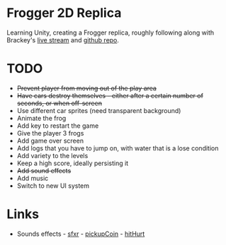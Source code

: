 # Frogger 2D Replica

Learning Unity, creating a Frogger replica, roughly following along with Brackey's [live stream](https://www.youtube.com/watch?v=wZt6qDDx-2o)
and [github repo](https://github.com/Brackeys/Frogger-Replica).

# TODO

- ~~Prevent player from moving out of the play area~~
- ~~Have cars destroy themselves - either after a certain number of seconds, or when off-screen~~
- Use different car sprites (need transparent background)
- Animate the frog
- Add key to restart the game
- Give the player 3 frogs
- Add game over screen
- Add logs that you have to jump on, with water that is a lose condition
- Add variety to the levels
- Keep a high score, ideally persisting it
- ~~Add sound effects~~
- Add music
- Switch to new UI system


# Links

- Sounds effects - [sfxr](https://sfxr.me/) - [pickupCoin](https://sfxr.me/#34T6Pm19cKop8XBvSBM9Fe6b5yDym91aipS4oNpJcA8dXiCtNwJX2Pi6qh4vjG8L3xVeipdUxxCjiiBb4jhM9AgA2d66TV73J6XEfKVheGx2GxLbNeZ56xt9V) - [hitHurt](https://sfxr.me/#11111CGBC2CXofgBV85u2fpkVTrdjwRPrYocsdYSGn4vHfHdJL3pPfgtW3DjwPzLsLCLdrMox5949fhNqQxXWGbf8Wq8URSXPcA7txNuA3P2VnroH4ST5J5M)

